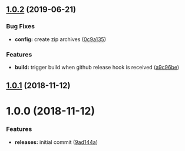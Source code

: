 <a name="1.0.2"></a>
## [1.0.2](https://github.com/hypeJunctionPro/Elgg3-hypeSatis/compare/1.0.1...1.0.2) (2019-06-21)


### Bug Fixes

* **config:** create zip archives ([0c9a135](https://github.com/hypeJunctionPro/Elgg3-hypeSatis/commit/0c9a135))


### Features

* **build:** trigger build when github release hook is received ([a9c96be](https://github.com/hypeJunctionPro/Elgg3-hypeSatis/commit/a9c96be))



<a name="1.0.1"></a>
## [1.0.1](https://github.com/hypeJunctionPro/Elgg3-hypeSatis/compare/1.0.0...1.0.1) (2018-11-12)



<a name="1.0.0"></a>
# 1.0.0 (2018-11-12)


### Features

* **releases:** initial commit ([9ad144a](https://github.com/hypeJunctionPro/Elgg3-hypeSatis/commit/9ad144a))




